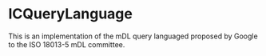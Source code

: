 # ICQueryLanguage

This is an implementation of the mDL query languaged proposed by Google to the ISO 18013-5 mDL committee.
